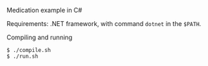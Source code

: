 Medication example in C#

Requirements: .NET framework, with
command `dotnet` in the `$PATH`.

Compiling and running

```
$ ./compile.sh
$ ./run.sh
```
